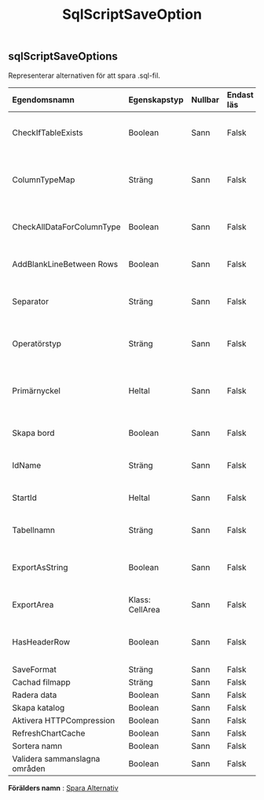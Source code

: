 ﻿---
title: SqlScriptSaveOption
second_title: Aspose.Cells Cloud Documen
type: docs
url: /sv/specification/model/sqlscriptsaveoptions/
description: "Aspose.Cells Molnmodellspecifikation: SqlScriptSaveOptions. Hantera enkelt Excel och andra kalkylarksdokument med funktioner som att öppna, generera, redigera, dela, slå samman, jämföra och konvertera"
kwords: Excel, Office, Kalkylblad, Cloud REST API, SqlScriptSaveOptions
weight: 50
---
## **sqlScriptSaveOptions**

 Representerar alternativen för att spara .sql-fil.

| Egendomsnamn| Egenskapstyp| Nullbar| Endast läs| Standardvärde| Beskrivning|
|:- |:- |:- |:- |:- |:- |
| CheckIfTableExists| Boolean| Sann| Falsk|| Kontrollera om tabellnamnet finns innan du skapar|
| ColumnTypeMap| Sträng| Sann| Falsk|| Hämtar och ställer in kartan över kolumntyp för olika databas.|
| CheckAllDataForColumnType| Boolean| Sann| Falsk|| Kontrollera alla data för att hitta kolumnernas datatyp.|
| AddBlankLineBetween Rows| Boolean| Sann| Falsk|| Infoga tom rad mellan varje data.|
| Separator| Sträng| Sann| Falsk|| Hämtar och ställer in teckenseparator för sql-skript.|
| Operatörstyp| Sträng| Sann| Falsk|| Hämtar och ställer in operatortypen för sql.|
| Primärnyckel| Heltal| Sann| Falsk|| Representerar vilken kolumn som är primärnyckeln i datatabellen.|
| Skapa bord| Boolean| Sann| Falsk|| Anger om sql för att skapa tabell exporteras.|
| IdName| Sträng| Sann| Falsk||Hämtar och ställer in namnet på id-kolumnen.|
| StartId| Heltal| Sann| Falsk|| Hämtar och ställer in start-id.|
| Tabellnamn| Sträng| Sann| Falsk|| Hämtar och ställer in tabellnamnet.|
| ExportAsString| Boolean| Sann| Falsk|| Anger om all data exporteras som strängvärde.|
| ExportArea| Klass: CellArea| Sann| Falsk|| Hämtar eller ställer in exportintervallet.|
| HasHeaderRow| Boolean| Sann| Falsk|| Anger om intervallet innehåller rubrikrad.|
| SaveFormat| Sträng| Sann| Falsk|||
| Cachad filmapp| Sträng| Sann| Falsk|||
| Radera data| Boolean| Sann| Falsk|||
| Skapa katalog| Boolean| Sann| Falsk|||
| Aktivera HTTPCompression| Boolean| Sann| Falsk|||
| RefreshChartCache| Boolean| Sann| Falsk|||
| Sortera namn| Boolean| Sann| Falsk|||
| Validera sammanslagna områden| Boolean| Sann| Falsk|||

**Förälders namn** : [Spara Alternativ](/specification/model/saveoptions)

